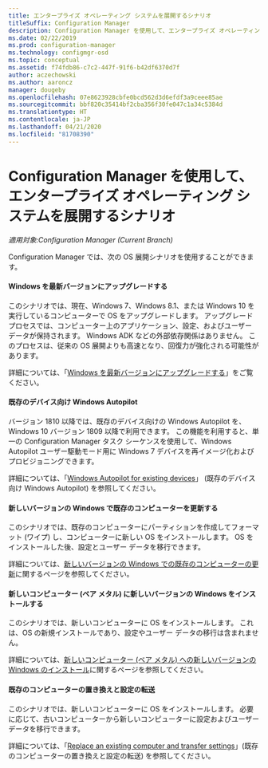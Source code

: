 ```yaml
---
title: エンタープライズ オペレーティング システムを展開するシナリオ
titleSuffix: Configuration Manager
description: Configuration Manager を使用して、エンタープライズ オペレーティング システムを展開するいくつかのシナリオについて学習します。
ms.date: 02/22/2019
ms.prod: configuration-manager
ms.technology: configmgr-osd
ms.topic: conceptual
ms.assetid: f74fdb86-c7c2-447f-91f6-b42df6370d7f
author: aczechowski
ms.author: aaroncz
manager: dougeby
ms.openlocfilehash: 07e8623928cbfe0bcd562d3d6efdf3a9ceee85ae
ms.sourcegitcommit: bbf820c35414bf2cba356f30fe047c1a34c5384d
ms.translationtype: HT
ms.contentlocale: ja-JP
ms.lasthandoff: 04/21/2020
ms.locfileid: "81708390"
---
```

# <a name="scenarios-to-deploy-enterprise-operating-systems-with-configuration-manager"></a>Configuration Manager を使用して、エンタープライズ オペレーティング システムを展開するシナリオ

*適用対象:Configuration Manager (Current Branch)*

Configuration Manager では、次の OS 展開シナリオを使用することができます。  

#### <a name="upgrade-windows-to-the-latest-version"></a>Windows を最新バージョンにアップグレードする
このシナリオでは、現在、Windows 7、Windows 8.1、または Windows 10 を実行しているコンピューターで OS をアップグレードします。 アップグレード プロセスでは、コンピューター上のアプリケーション、設定、およびユーザー データが保持されます。 Windows ADK などの外部依存関係はありません。 このプロセスは、従来の OS 展開よりも高速となり、回復力が強化される可能性があります。  

詳細については、「[Windows を最新バージョンにアップグレードする](upgrade-windows-to-the-latest-version.md)」をご覧ください。


#### <a name="windows-autopilot-for-existing-devices"></a>既存のデバイス向け Windows Autopilot
<!--3607717, fka 1358333-->
バージョン 1810 以降では、既存のデバイス向けの Windows Autopilot を、Windows 10 バージョン 1809 以降で利用できます。 この機能を利用すると、単一の Configuration Manager タスク シーケンスを使用して、Windows Autopilot ユーザー駆動モード用に Windows 7 デバイスを再イメージ化およびプロビジョニングできます。

詳細については、「[Windows Autopilot for existing devices](windows-autopilot-for-existing-devices.md)」 (既存のデバイス向け Windows Autopilot) を参照してください。


#### <a name="refresh-an-existing-computer-with-a-new-version-of-windows"></a>新しいバージョンの Windows で既存のコンピューターを更新する
このシナリオでは、既存のコンピューターにパーティションを作成してフォーマット (ワイプ) し、コンピューターに新しい OS をインストールします。 OS をインストールした後、設定とユーザー データを移行できます。  

詳細については、[新しいバージョンの Windows での既存のコンピューターの更新](refresh-an-existing-computer-with-a-new-version-of-windows.md)に関するページを参照してください。


#### <a name="install-a-new-version-of-windows-on-a-new-computer-bare-metal"></a>新しいコンピューター (ベア メタル) に新しいバージョンの Windows をインストールする
このシナリオでは、新しいコンピューターに OS をインストールします。 これは、OS の新規インストールであり、設定やユーザー データの移行は含まれません。  

詳細については、[新しいコンピューター (ベア メタル) への新しいバージョンの Windows のインストール](install-new-windows-version-new-computer-bare-metal.md)に関するページを参照してください。


#### <a name="replace-an-existing-computer-and-transfer-settings"></a>既存のコンピューターの置き換えと設定の転送
このシナリオでは、新しいコンピューターに OS をインストールします。 必要に応じて、古いコンピューターから新しいコンピューターに設定およびユーザー データを移行できます。  

詳細については、「[Replace an existing computer and transfer settings](replace-an-existing-computer-and-transfer-settings.md)」(既存のコンピューターの置き換えと設定の転送) を参照してください。


